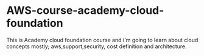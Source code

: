 # AWS-course-academy-cloud-foundation
This is Academy cloud foundation course and i'm going to learn about cloud concepts mostly; aws,support,security, cost definition and architecture. 

